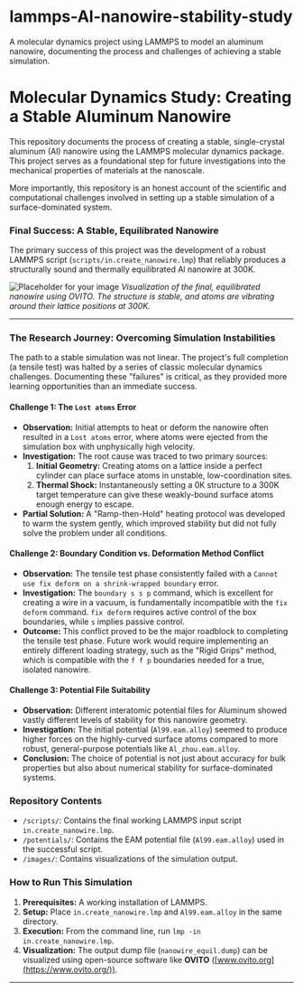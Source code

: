 # lammps-Al-nanowire-stability-study
A molecular dynamics project using LAMMPS to model an aluminum nanowire, documenting the process and challenges of achieving a stable simulation.
# Molecular Dynamics Study: Creating a Stable Aluminum Nanowire

This repository documents the process of creating a stable, single-crystal aluminum (Al) nanowire using the LAMMPS molecular dynamics package. This project serves as a foundational step for future investigations into the mechanical properties of materials at the nanoscale.

More importantly, this repository is an honest account of the scientific and computational challenges involved in setting up a stable simulation of a surface-dominated system.

### Final Success: A Stable, Equilibrated Nanowire

The primary success of this project was the development of a robust LAMMPS script (`scripts/in.create_nanowire.lmp`) that reliably produces a structurally sound and thermally equilibrated Al nanowire at 300K.

![Placeholder for your image](https://via.placeholder.com/600x400.png?text=Upload+a+Screenshot+of+Your+Final+Wire+in+OVITO!)
*Visualization of the final, equilibrated nanowire using OVITO. The structure is stable, and atoms are vibrating around their lattice positions at 300K.*

---

### The Research Journey: Overcoming Simulation Instabilities

The path to a stable simulation was not linear. The project's full completion (a tensile test) was halted by a series of classic molecular dynamics challenges. Documenting these "failures" is critical, as they provided more learning opportunities than an immediate success.

#### Challenge 1: The `Lost atoms` Error
*   **Observation:** Initial attempts to heat or deform the nanowire often resulted in a `Lost atoms` error, where atoms were ejected from the simulation box with unphysically high velocity.
*   **Investigation:** The root cause was traced to two primary sources:
    1.  **Initial Geometry:** Creating atoms on a lattice inside a perfect cylinder can place surface atoms in unstable, low-coordination sites.
    2.  **Thermal Shock:** Instantaneously setting a 0K structure to a 300K target temperature can give these weakly-bound surface atoms enough energy to escape.
*   **Partial Solution:** A "Ramp-then-Hold" heating protocol was developed to warm the system gently, which improved stability but did not fully solve the problem under all conditions.

#### Challenge 2: Boundary Condition vs. Deformation Method Conflict
*   **Observation:** The tensile test phase consistently failed with a `Cannot use fix deform on a shrink-wrapped boundary` error.
*   **Investigation:** The `boundary s s p` command, which is excellent for creating a wire in a vacuum, is fundamentally incompatible with the `fix deform` command. `fix deform` requires active control of the box boundaries, while `s` implies passive control.
*   **Outcome:** This conflict proved to be the major roadblock to completing the tensile test phase. Future work would require implementing an entirely different loading strategy, such as the "Rigid Grips" method, which is compatible with the `f f p` boundaries needed for a true, isolated nanowire.

#### Challenge 3: Potential File Suitability
*   **Observation:** Different interatomic potential files for Aluminum showed vastly different levels of stability for this nanowire geometry.
*   **Investigation:** The initial potential (`Al99.eam.alloy`) seemed to produce higher forces on the highly-curved surface atoms compared to more robust, general-purpose potentials like `Al_zhou.eam.alloy`.
*   **Conclusion:** The choice of potential is not just about accuracy for bulk properties but also about numerical stability for surface-dominated systems.

### Repository Contents

*   `/scripts/`: Contains the final working LAMMPS input script `in.create_nanowire.lmp`.
*   `/potentials/`: Contains the EAM potential file (`Al99.eam.alloy`) used in the successful script.
*   `/images/`: Contains visualizations of the simulation output.

### How to Run This Simulation

1.  **Prerequisites:** A working installation of LAMMPS.
2.  **Setup:** Place `in.create_nanowire.lmp` and `Al99.eam.alloy` in the same directory.
3.  **Execution:** From the command line, run `lmp -in in.create_nanowire.lmp`.
4.  **Visualization:** The output dump file (`nanowire_equil.dump`) can be visualized using open-source software like **OVITO** ([www.ovito.org](https://www.ovito.org/)).

---
